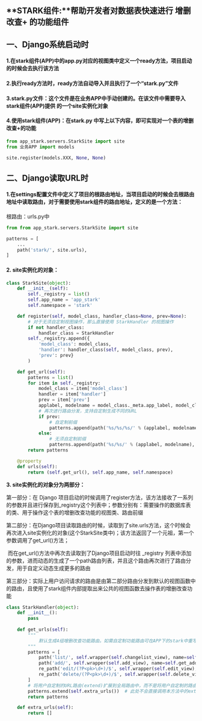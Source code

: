 ## **STARK组件:**帮助开发者对数据表快速进行 增删改查+ 的功能组件

## 一、Django系统启动时

#### 1.在stark组件(APP)中的app.py对应的视图类中定义一个ready方法，项目启动的时候会去执行该方法

#### 2.执行ready方法时，ready方法自动导入并且执行了一个“stark.py”文件

#### 3.stark.py文件：这个文件是在业务APP中手动创建的。在该文件中需要导入stark组件(APP)提供 的一个site实例化对象

#### 4.使用stark组件(APP)：在stark.py 中写上以下内容，即可实现对一个表的增删改查+的功能

```python
from app_stark.servers.StarkSite import site
from 业务APP import models

site.register(models.XXX, None, None)
```

## 二、Django读取URL时

#### **1.在settings配置文件中定义了项目的根路由地址，当项目启动的时候会去根路由地址中读取路由，对于需要使用stark组件的路由地址，定义的是一个方法：**

根路由：urls.py中

```python
from from app_stark.servers.StarkSite import site

patterns = [
    ...
    path('stark/', site.urls),
]
```

#### **2. site实例化的对象：**

```python
class StarkSite(object):
    def __init__(self):
        self._registry = list()
        self.app_name = 'app_stark'
        self.namespace = 'stark'

    def register(self, model_class, handler_class=None, prev=None):
        # 对于无须自定制视图操作，那么直接使用 StarkHandler 的视图操作
        if not handler_class:
            handler_class = StarkHandler
        self._registry.append({
            'model_class': model_class,
            'handler': handler_class(self, model_class, prev),
            'prev': prev}
        )

    def get_url(self):
        patterns = list()
        for item in self._registry:
            model_class = item['model_class']
            handler = item['handler']
            prev = item['prev']
            applabel, modelname = model_class._meta.app_label, model_class._meta.model_name
            # 再次进行路由分发，支持自定制生成不同的URL
            if prev:
                # 自定制前缀
                patterns.append(path('%s/%s/%s/' % (applabel, modelname, prev), (handler.get_urls(), None, None)))
            else:
                # 无须自定制前缀
                patterns.append(path('%s/%s/' % (applabel, modelname), (handler.get_urls(), None, None)))
        return patterns

    @property
    def urls(self):
        return (self.get_url(), self.app_name, self.namespace)
```

**3. site实例化的对象分为两部分：**

第一部分：在 Django 项目启动的时候调用了register方法，该方法接收了一系列的参数并且进行保存到_registry这个列表中；参数分别有：需要操作的数据库表的类、用于操作这个表的增删改查功能的视图类、路由前缀

第二部分：在Django项目读取路由的时候，读取到了site.urls方法，这个时候会再次进入site实例化的对象(这个StarkSite类中)；该方法返回了一个元祖，第一个参数调用了get_url()方法；

​					而在get_url()方法中再次去读取到了Django项目启动时往 _registry 列表中添加的参数，进而动态的生成了一个path路由列表，并且这个路由再次进行了路由分发，用于自定义动态生成更多的路由

第三部分：实际上用户访问请求的路由是由第二部分路由分发到默认的视图函数中的路由，且使用了stark组件内部提取出来公共的视图函数去操作表的增删改查功能

```python
class StarkHandler(object):
    def __init__():
        pass
    
    def get_urls(self):
        """
            默认生成4组增删改查功能路由。如需自定制功能路由可在APP下的stark中重写该方法实现自动定制
        """
        patterns = [
            path('list/', self.wrapper(self.changelist_view), name=self.get_list_url_name),
            path('add/', self.wrapper(self.add_view), name=self.get_add_url_name),
            re_path('edit/(?P<pk>\d+)/$', self.wrapper(self.edit_view), name=self.get_edit_url_name),
            re_path('delete/(?P<pk>\d+)/$', self.wrapper(self.delete_view), name=self.get_delete_url_name),
        ]
        # 将用户自定制的URL路由(extend)扩展到全局路由中，而不是将用户自定制的路由列表(append)追加进来
        patterns.extend(self.extra_urls())  # 此处不会直接调用本方法中的extra_urls，self代指的是APP中自定制的视图类，
        return patterns

    def extra_urls(self):
        return []
```


